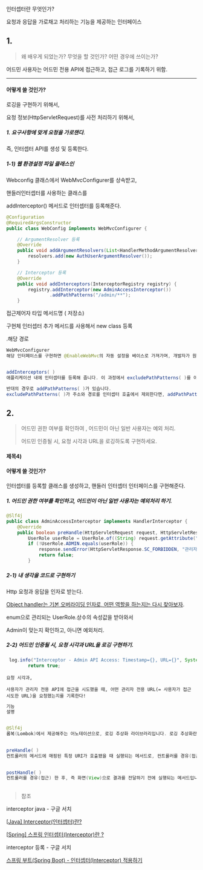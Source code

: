 

>
 인터셉터란 무엇인가?

요청과 응답을 가로채고 처리하는 기능을 제공하는 인터페이스



## 1.

> 왜 배우게 되었는가? 무엇을 할 것인가? 어떤 경우에 쓰이는가?

어드민 사용자는 어드민 전용 API에 접근하고, 접근 로그를 기록하기 위함.

------



#### 어떻게 쓸 것인가?

로깅을 구현하기 위해서,

요청 정보(HttpServletRequest)를 사전 처리하기 위해서,

##### 1. 요구사항에 맞게 요청을 가로챈다.

즉, 인터셉터 API를 생성 및 등록한다.

##### 1-1) 웹 환경설정 파일 클래스인 

Webconfig 클래스에서 WebMvcConfigurer를 상속받고,

핸들러인터셉터를 사용하는 클래스를

addInterceptor() 메서드로 인터셉터를 등록해준다.

```java
@Configuration
@RequiredArgsConstructor
public class WebConfig implements WebMvcConfigurer {

    // ArgumentResolver 등록
    @Override
    public void addArgumentResolvers(List<HandlerMethodArgumentResolver> resolvers) {
        resolvers.add(new AuthUserArgumentResolver());
    }

    // Interceptor 등록
    @Override
    public void addInterceptors(InterceptorRegistry registry) {
        registry.addInterceptor(new AdminAccessInterceptor())
                .addPathPatterns("/admin/**");
    }
```



접근제어자 타입 메서드명 ( 저장소)

구현체 인터셉터 추가 메서드를 사용해서 new class 등록

.해당 경로



```java
WebMvcConfigurer
해당 인터페이스를 구현하면 @EnableWebMvc의 자동 설정을 베이스로 가져가며, 개발자가 원하는 설정까지 추가할 수 있다는 장점이 있습니다. (Override 가능)


addInterceptors( )
애플리케이션 내에 인터셉터를 등록해 줍니다. 이 과정에서 excludePathPatterns( )를 이용하면, 메서드의 인자로 전달하는 주소(URI)와 경로(Path)는 인터셉터 호출에서 제외시킵니다. 여기서 해당 메서드는 resources의 모든 정적(static) 파일을 무시(ignore)하겠다는 의미로 사용됩니다.

반대의 경우로 addPathPatterns( )가 있습니다. 
excludePathPatterns( )가 주소와 경로를 인터셉터 호출에서 제외한다면, addPathPatterns( )는 인터셉터를 호출하는 주소와 경로를 추가하는 개념입니다.
```



## 2. 

> 어드민 권한 여부를 확인하여 , 어드민이 아닌 일반 사용자는 예외 처리.
>
> 어드민 인증될 시, 요청 시각과 URL을 로깅하도록 구현하세요.

####  제목4)

#### 어떻게 쓸 것인가?

인터셉터를 등록할 클래스를 생성하고, 핸들러 인터셉터 인터페이스를 구현해준다. 

##### 1. 어드민 권한 여부를 확인하고, 어드민이 아닌 일반 사용자는 예외처리 하기.

```java
@Slf4j
public class AdminAccessInterceptor implements HandlerInterceptor {
    @Override
    public boolean preHandle(HttpServletRequest request, HttpServletResponse response, Object handler) throws Exception {
        UserRole userRole = UserRole.of((String) request.getAttribute("userRole"));
        if (!UserRole.ADMIN.equals(userRole)) {
            response.sendError(HttpServletResponse.SC_FORBIDDEN, "관리자 권한이 필요합니다.");
            return false;
        }
```



##### 2-1)  내 생각을 코드로 구현하기

Http 요청과 응답을 인자로 받는다.

 <u>Object handler는 기본 오버라이딩 인자로, 어떤 역할을 하는지는 다시 찾아보자</u>.

enum으로 관리되는 UserRole.상수의 속성값을 받아와서

Admin이 맞는지 확인하고, 아니면 예외처리.



##### 2-2)  어드민 인증될 시, 요청 시각과 URL을 로깅 구현하기.

```java
 log.info("Interceptor - Admin API Access: Timestamp={}, URL={}", System.currentTimeMillis(), request.getRequestURI());
        return true;
```

`요청 시각과, `

`사용자가 관리자 전용 API에 접근을 시도했을 때, 어떤 관리자 전용 URL(= 사용자가 접근 시도한 URL)을 요청했는지를 기록한다!`

```java
기능
설명


@Slf4j
롬복(Lombok)에서 제공해주는 어노테이션으로, 로깅 추상화 라이브러리입니다. 로깅 추상화란, 로깅을 직접 하지 않고 로깅 구현체를 찾아 기능을 사용할 수 있게 해주는 것을 의미합니다.
    

preHandle( )
컨트롤러의 메서드에 매핑된 특정 URI가 호출됐을 때 실행되는 메서드로, 컨트롤러를 경유(접근)하기 직전에 실행되는 메서드입니다. 우리는 사용자가 어떠한 기능을 수행했는지 파악하기 위해, 해당 메서드(기능)와 매핑된 URI 정보가 로그로 출력되도록 처리합니다.

    
postHandle( )
컨트롤러를 경유(접근) 한 후, 즉 화면(View)으로 결과를 전달하기 전에 실행되는 메서드입니다. preHandle( )과는 반대로 요청(Request)의 끝을 알리는 로그가 콘솔에 출력되도록 처리합니다.
    
```



> 참조

interceptor java - 구글 서치

[[Java\] Interceptor(인터셉터)란?](https://plitche-dev.tistory.com/10)

[[Spring\] 스프링 인터셉터(Interceptor)란 ?](https://popo015.tistory.com/115)

interceptor 등록 - 구글 서치

[스프링 부트(Spring Boot) - 인터셉터(Interceptor) 적용하기](https://congsong.tistory.com/24)